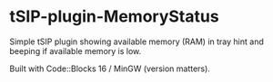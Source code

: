 # tSIP-plugin-MemoryStatus

Simple tSIP plugin showing available memory (RAM) in tray hint and beeping if available memory is low.

Built with Code::Blocks 16 / MinGW (version matters).
